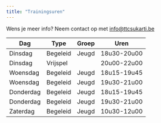 ```yaml
---
title: "Trainingsuren"
---
```

Wens je meer info? Neem contact op met <a href="mailto:info@ttcsukarti.be">info@ttcsukarti.be</a> 

| Dag       | Type | Groep              | Uren        |
|-----------|-----|--------------------|-------------|
| Dinsdag   |Begeleid| Jeugd              | 18u30-20u00 |
| Dinsdag   |Vrijspel|                    | 20u00-22u00 |
| Woensdag  |Begeleid| Jeugd         | 18u15-19u45 |
| Woensdag  |Begeleid| Jeugd         | 19u30-21u00 |
| Donderdag |Begeleid| Jeugd         | 18u15-19u45 |
| Donderdag |Begeleid| Jeugd         | 19u30-21u00 |
| Zaterdag  |Begeleid| Jeugd | 10u30-12u00 |

